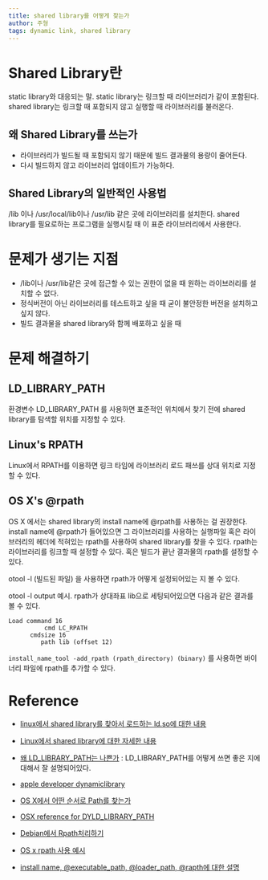 ```yaml
---
title: shared library를 어떻게 찾는가
author: 주형
tags: dynamic link, shared library
---
```


# Shared Library란

static library와 대응되는 말. static library는 링크할 때 라이브러리가 같이 포함된다. shared library는 링크할 때 포함되지 않고 실행할 때 라이브러리를 불러온다.

## 왜 Shared Library를 쓰는가

* 라이브러리가 빌드될 때 포함되지 않기 때문에 빌드 결과물의 용량이 줄어든다.
* 다시 빌드하지 않고 라이브러리 업데이트가 가능하다.

## Shared Library의 일반적인 사용법

/lib 이나 /usr/local/lib이나 /usr/lib 같은 곳에 라이브러리를 설치한다. shared library를 필요로하는 프로그램을 실행시킬 때 이 표준 라이브러리에서 사용한다.

# 문제가 생기는 지점

* /lib이나 /usr/lib같은 곳에 접근할 수 있는 권한이 없을 때 원하는 라이브러리를 설치할 수 없다.
* 정식버전이 아닌 라이브러리를 테스트하고 싶을 때 굳이 불안정한 버전을 설치하고 싶지 않다.
* 빌드 결과물을 shared library와 함께 배포하고 싶을 때

# 문제 해결하기

## LD_LIBRARY_PATH

환경변수 LD_LIBRARY_PATH 를 사용하면 표준적인 위치에서 찾기 전에 shared library를 탐색할 위치를 지정할 수 있다.

## Linux's RPATH

Linux에서 RPATH를 이용하면 링크 타임에 라이브러리 로드 패쓰를 상대 위치로 지정할 수 있다.

## OS X's @rpath

OS X 에서는 shared library의 install name에 @rpath를 사용하는 걸 권장한다. install name에 @rpath가 들어있으면 그 라이브러리를 사용하는 실행파일 혹은 라이브러리의 헤더에 적혀있는 rpath를 사용하여 shared library를 찾을 수 있다. rpath는 라이브러리를 링크할 때 설정할 수 있다. 혹은 빌드가 끝난 결과물의 rpath를 설정할 수 있다.

otool -l (빌드된 파일) 을 사용하면 rpath가 어떻게 설정되어있는 지 볼 수 있다.

otool -l output 예시. rpath가 상대좌표 lib으로 세팅되어있으면 다음과 같은 결과를 볼 수 있다.
```
Load command 16
          cmd LC_RPATH
      cmdsize 16
         path lib (offset 12)
```

`install_name_tool -add_rpath (rpath_directory) (binary)` 를 사용하면 바이너리 파일에 rpath를 추가할 수 있다.

# Reference

* [linux에서 shared library를 찾아서 로드하는 ld.so에 대한 내용](http://man7.org/linux/man-pages/man8/ld.so.8.html)

* [Linux에서 shared library에 대한 자세한 내용](http://tldp.org/HOWTO/Program-Library-HOWTO/shared-libraries.html)

* [왜 LD_LIBRARY_PATH는 나쁜가](http://xahlee.info/UnixResource_dir/_/ldpath.html) : LD_LIBRARY_PATH를 어떻게 쓰면 좋은 지에 대해서 잘 설명되어있다.

* [apple developer dynamiclibrary](https://developer.apple.com/library/mac/documentation/DeveloperTools/Conceptual/DynamicLibraries/100-Articles/OverviewOfDynamicLibraries.html#//apple_ref/doc/uid/TP40001873-SW2)

* [OS X에서 어떤 순서로 Path를 찾는가](http://blog.leshill.org/blog/2010/04/24/dynamic-load-paths-in-osx.html)

* [OSX reference for DYLD_LIBRARY_PATH](https://developer.apple.com/legacy/library/documentation/Darwin/Reference/ManPages/man1/dyld.1.html)

* [Debian에서 Rpath처리하기](https://wiki.debian.org/RpathIssue)

* [OS x rpath 사용 예시](https://github.com/conda/conda-build/issues/279)

* [install name, \@executable_path, \@loader_path, \@rapth에 대한 설명](https://www.mikeash.com/pyblog/friday-qa-2009-11-06-linking-and-install-names.html)
